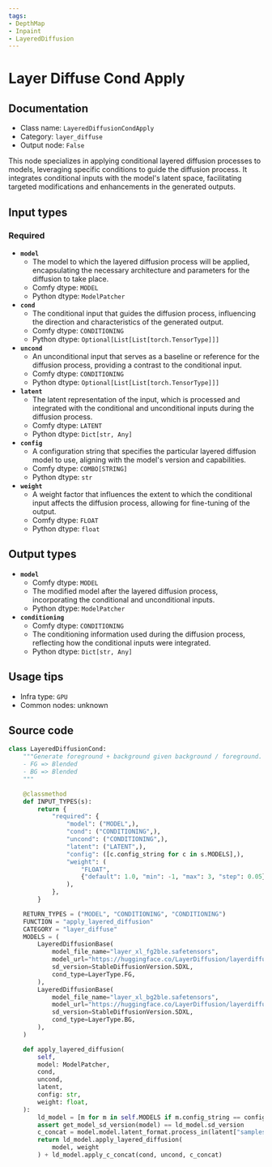 ```yaml
---
tags:
- DepthMap
- Inpaint
- LayeredDiffusion
---
```


# Layer Diffuse Cond Apply
## Documentation
- Class name: `LayeredDiffusionCondApply`
- Category: `layer_diffuse`
- Output node: `False`

This node specializes in applying conditional layered diffusion processes to models, leveraging specific conditions to guide the diffusion process. It integrates conditional inputs with the model's latent space, facilitating targeted modifications and enhancements in the generated outputs.
## Input types
### Required
- **`model`**
    - The model to which the layered diffusion process will be applied, encapsulating the necessary architecture and parameters for the diffusion to take place.
    - Comfy dtype: `MODEL`
    - Python dtype: `ModelPatcher`
- **`cond`**
    - The conditional input that guides the diffusion process, influencing the direction and characteristics of the generated output.
    - Comfy dtype: `CONDITIONING`
    - Python dtype: `Optional[List[List[torch.TensorType]]]`
- **`uncond`**
    - An unconditional input that serves as a baseline or reference for the diffusion process, providing a contrast to the conditional input.
    - Comfy dtype: `CONDITIONING`
    - Python dtype: `Optional[List[List[torch.TensorType]]]`
- **`latent`**
    - The latent representation of the input, which is processed and integrated with the conditional and unconditional inputs during the diffusion process.
    - Comfy dtype: `LATENT`
    - Python dtype: `Dict[str, Any]`
- **`config`**
    - A configuration string that specifies the particular layered diffusion model to use, aligning with the model's version and capabilities.
    - Comfy dtype: `COMBO[STRING]`
    - Python dtype: `str`
- **`weight`**
    - A weight factor that influences the extent to which the conditional input affects the diffusion process, allowing for fine-tuning of the output.
    - Comfy dtype: `FLOAT`
    - Python dtype: `float`
## Output types
- **`model`**
    - Comfy dtype: `MODEL`
    - The modified model after the layered diffusion process, incorporating the conditional and unconditional inputs.
    - Python dtype: `ModelPatcher`
- **`conditioning`**
    - Comfy dtype: `CONDITIONING`
    - The conditioning information used during the diffusion process, reflecting how the conditional inputs were integrated.
    - Python dtype: `Dict[str, Any]`
## Usage tips
- Infra type: `GPU`
- Common nodes: unknown


## Source code
```python
class LayeredDiffusionCond:
    """Generate foreground + background given background / foreground.
    - FG => Blended
    - BG => Blended
    """

    @classmethod
    def INPUT_TYPES(s):
        return {
            "required": {
                "model": ("MODEL",),
                "cond": ("CONDITIONING",),
                "uncond": ("CONDITIONING",),
                "latent": ("LATENT",),
                "config": ([c.config_string for c in s.MODELS],),
                "weight": (
                    "FLOAT",
                    {"default": 1.0, "min": -1, "max": 3, "step": 0.05},
                ),
            },
        }

    RETURN_TYPES = ("MODEL", "CONDITIONING", "CONDITIONING")
    FUNCTION = "apply_layered_diffusion"
    CATEGORY = "layer_diffuse"
    MODELS = (
        LayeredDiffusionBase(
            model_file_name="layer_xl_fg2ble.safetensors",
            model_url="https://huggingface.co/LayerDiffusion/layerdiffusion-v1/resolve/main/layer_xl_fg2ble.safetensors",
            sd_version=StableDiffusionVersion.SDXL,
            cond_type=LayerType.FG,
        ),
        LayeredDiffusionBase(
            model_file_name="layer_xl_bg2ble.safetensors",
            model_url="https://huggingface.co/LayerDiffusion/layerdiffusion-v1/resolve/main/layer_xl_bg2ble.safetensors",
            sd_version=StableDiffusionVersion.SDXL,
            cond_type=LayerType.BG,
        ),
    )

    def apply_layered_diffusion(
        self,
        model: ModelPatcher,
        cond,
        uncond,
        latent,
        config: str,
        weight: float,
    ):
        ld_model = [m for m in self.MODELS if m.config_string == config][0]
        assert get_model_sd_version(model) == ld_model.sd_version
        c_concat = model.model.latent_format.process_in(latent["samples"])
        return ld_model.apply_layered_diffusion(
            model, weight
        ) + ld_model.apply_c_concat(cond, uncond, c_concat)

```
